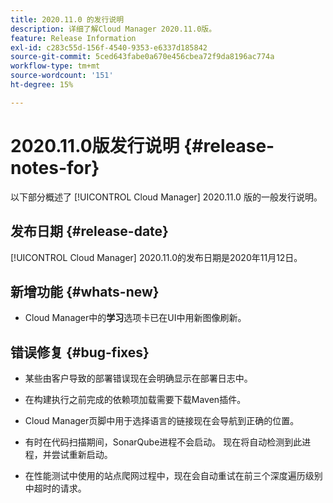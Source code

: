 ```yaml
---
title: 2020.11.0 的发行说明
description: 详细了解Cloud Manager 2020.11.0版。
feature: Release Information
exl-id: c283c55d-156f-4540-9353-e6337d185842
source-git-commit: 5ced643fabe0a670e456cbea72f9da8196ac774a
workflow-type: tm+mt
source-wordcount: '151'
ht-degree: 15%

---
```


# 2020.11.0版发行说明 {#release-notes-for}

以下部分概述了 [!UICONTROL Cloud Manager] 2020.11.0 版的一般发行说明。

## 发布日期 {#release-date}

[!UICONTROL Cloud Manager] 2020.11.0的发布日期是2020年11月12日。

## 新增功能 {#whats-new}

* Cloud Manager中的&#x200B;**学习**&#x200B;选项卡已在UI中用新图像刷新。

## 错误修复 {#bug-fixes}

* 某些由客户导致的部署错误现在会明确显示在部署日志中。

* 在构建执行之前完成的依赖项加载需要下载Maven插件。

* Cloud Manager页脚中用于选择语言的链接现在会导航到正确的位置。

* 有时在代码扫描期间，SonarQube进程不会启动。 现在将自动检测到此进程，并尝试重新启动。

* 在性能测试中使用的站点爬网过程中，现在会自动重试在前三个深度遍历级别中超时的请求。
